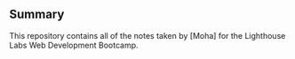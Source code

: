 ## Summary 

This repository contains all of the notes taken by [Moha] for the Lighthouse Labs Web Development Bootcamp.